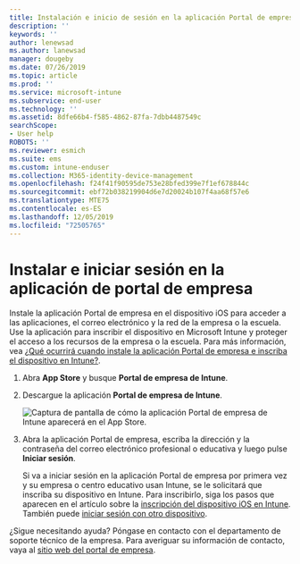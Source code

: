 ```yaml
---
title: Instalación e inicio de sesión en la aplicación Portal de empresa para iOS | Microsoft Docs
description: ''
keywords: ''
author: lenewsad
ms.author: lanewsad
manager: dougeby
ms.date: 07/26/2019
ms.topic: article
ms.prod: ''
ms.service: microsoft-intune
ms.subservice: end-user
ms.technology: ''
ms.assetid: 8dfe66b4-f585-4862-87fa-7dbb4487549c
searchScope:
- User help
ROBOTS: ''
ms.reviewer: esmich
ms.suite: ems
ms.custom: intune-enduser
ms.collection: M365-identity-device-management
ms.openlocfilehash: f24f41f90595de753e28bfed399e7f1ef678844c
ms.sourcegitcommit: ebf72b038219904d6e7d20024b107f4aa68f57e6
ms.translationtype: MTE75
ms.contentlocale: es-ES
ms.lasthandoff: 12/05/2019
ms.locfileid: "72505765"
---
```

# <a name="install-and-sign-in-to-the-company-portal-app"></a>Instalar e iniciar sesión en la aplicación de portal de empresa

Instale la aplicación Portal de empresa en el dispositivo iOS para acceder a las aplicaciones, el correo electrónico y la red de la empresa o la escuela. Use la aplicación para inscribir el dispositivo en Microsoft Intune y proteger el acceso a los recursos de la empresa o la escuela. Para más información, vea [¿Qué ocurrirá cuando instale la aplicación Portal de empresa e inscriba el dispositivo en Intune?](what-happens-if-you-install-the-company-portal-app-and-enroll-your-device-in-intune-ios.md).

1. Abra **App Store** y busque **Portal de empresa de Intune**.

2. Descargue la aplicación **Portal de empresa de Intune**.

    ![Captura de pantalla de cómo la aplicación Portal de empresa de Intune aparecerá en el App Store.](./media/cp-ios-redesign-after-1904.PNG)  

3. Abra la aplicación Portal de empresa, escriba la dirección y la contraseña del correo electrónico profesional o educativa y luego pulse **Iniciar sesión**.

    Si va a iniciar sesión en la aplicación Portal de empresa por primera vez y su empresa o centro educativo usan Intune, se le solicitará que inscriba su dispositivo en Intune. Para inscribirlo, siga los pasos que aparecen en el artículo sobre la [inscripción del dispositivo iOS en Intune](enroll-your-device-in-intune-ios.md). También puede [iniciar sesión con otro dispositivo](https://docs.microsoft.com/intune-user-help/sign-in-to-the-company-portal#sign-in-from-another-device).

¿Sigue necesitando ayuda? Póngase en contacto con el departamento de soporte técnico de la empresa. Para averiguar su información de contacto, vaya al [sitio web del portal de empresa](https://go.microsoft.com/fwlink/?linkid=2010980).
